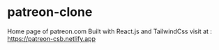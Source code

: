 # patreon-clone
 Home page of patreon.com
 Built with React.js and TailwindCss
 visit at : https://patreon-csb.netlify.app

